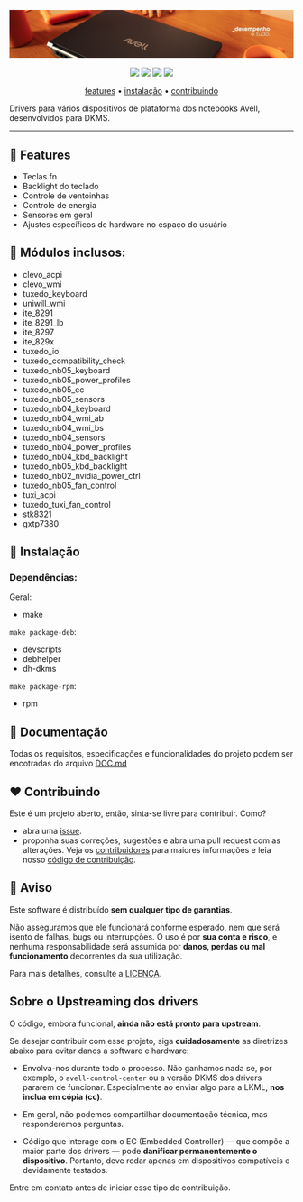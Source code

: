 ![](img/header.jpg)

<p align="center">
  <img src="https://shields.io/badge/C-20.1.8-A8B9CC?logo=c&style=flat">
  <img src="https://shields.io/badge/Arch Linux-Tested-1793D1?logo=archlinux&style=flat">
  <img src="https://shields.io/badge/Ubuntu-Tested-E95420?logo=ubuntu&style=flat">
  <img src="https://shields.io/badge/Debian-Untested-A81D33?logo=debian&style=flat">
</p>

<p align="center">
    <a href="#-features">features</a>
  • <a href="#-instalação">instalação</a>
  • <a href="#️-contribuindo">contribuindo</a>
</p>

Drivers para vários dispositivos de plataforma dos notebooks Avell, desenvolvidos para DKMS.

---

## 🌟 Features

- Teclas fn
- Backlight do teclado
- Controle de ventoinhas
- Controle de energia
- Sensores em geral
- Ajustes específicos de hardware no espaço do usuário

## 📌 Módulos inclusos:

- clevo_acpi
- clevo_wmi
- tuxedo_keyboard
- uniwill_wmi
- ite_8291
- ite_8291_lb
- ite_8297
- ite_829x
- tuxedo_io
- tuxedo_compatibility_check
- tuxedo_nb05_keyboard
- tuxedo_nb05_power_profiles
- tuxedo_nb05_ec
- tuxedo_nb05_sensors
- tuxedo_nb04_keyboard
- tuxedo_nb04_wmi_ab
- tuxedo_nb04_wmi_bs
- tuxedo_nb04_sensors
- tuxedo_nb04_power_profiles
- tuxedo_nb04_kbd_backlight
- tuxedo_nb05_kbd_backlight
- tuxedo_nb02_nvidia_power_ctrl
- tuxedo_nb05_fan_control
- tuxi_acpi
- tuxedo_tuxi_fan_control
- stk8321
- gxtp7380

## 📲 Instalação

### Dependências:

Geral:

- make

`make package-deb`:

- devscripts
- debhelper
- dh-dkms

`make package-rpm`:

- rpm

## 📑 Documentação

Todas os requisitos, especificações e funcionalidades do projeto podem ser encotradas do arquivo [DOC.md](https://github.com/avell-labs/drivers/blob/master/.github/DOC.md)

## ❤️ Contribuindo

Este é um projeto aberto, então, sinta-se livre para contribuir. Como?

- abra uma [issue](https://github.com/avell-labs/drivers/issues).
- proponha suas correções, sugestões e abra uma pull request com as alterações. Veja os [contribuidores](https://github.com/avell-labs/drivers/graphs/contributors) para maiores informações e leia nosso [código de contribuição](https://github.com/avell-labs/drivers/blob/master/.github/CONTRIBUTING.md).

## 🛑 Aviso

Este software é distribuído **sem qualquer tipo de garantias**.

Não asseguramos que ele funcionará conforme esperado, nem que será isento de falhas, bugs ou interrupções.
O uso é por **sua conta e risco**, e nenhuma responsabilidade será assumida por **danos, perdas ou mal funcionamento** decorrentes da sua utilização.

Para mais detalhes, consulte a [LICENÇA](https://github.com/avell-labs/drivers/blob/master/.github/LICENSE).

## Sobre o Upstreaming dos drivers

O código, embora funcional, **ainda não está pronto para upstream**.

Se desejar contribuir com esse projeto, siga **cuidadosamente** as diretrizes abaixo para evitar danos a software e hardware:

- Envolva-nos durante todo o processo. Não ganhamos nada se, por exemplo, o `avell-control-center` ou a versão DKMS dos drivers pararem de funcionar. Especialmente ao enviar algo para a LKML, **nos inclua em cópia (cc)**.

- Em geral, não podemos compartilhar documentação técnica, mas responderemos perguntas.

- Código que interage com o EC (Embedded Controller) — que compõe a maior parte dos drivers — pode **danificar permanentemente o dispositivo**. Portanto, deve rodar apenas em dispositivos compatíveis e devidamente testados.

Entre em contato antes de iniciar esse tipo de contribuição.
